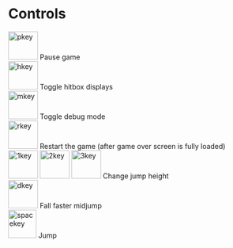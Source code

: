 <h1>Controls</h1>
<img width="60" height="57" alt="pkey" src="https://github.com/user-attachments/assets/ec334c66-cf7a-4165-8a6d-d05175606e84" /> 
Pause game<br>

<img width="60" height="57" alt="hkey" src="https://github.com/user-attachments/assets/b9f44df3-3331-4256-899d-20ddc8445cc1" />
Toggle hitbox displays<br>

<img width="60" height="57" alt="mkey" src="https://github.com/user-attachments/assets/21ff8f85-74f7-471b-91c4-dee83c80a2ce" />
Toggle debug mode<br>

<img width="60" height="57" alt="rkey" src="https://github.com/user-attachments/assets/16b6ded9-76c6-40d9-9017-722c02791c94" />
Restart the game (after game over screen is fully loaded)<br>

<img width="60" height="57" alt="1key" src="https://github.com/user-attachments/assets/e3f1fed7-4a15-408a-999b-19a705f7ffc0" />
<img width="60" height="57" alt="2key" src="https://github.com/user-attachments/assets/2c103c4a-d767-482c-85cd-eb1541bef6fe" />
<img width="60" height="57" alt="3key" src="https://github.com/user-attachments/assets/b8eb5d12-d5a9-473a-9c84-d23222b82217" />
Change jump height<br>

<img width="60" height="57" alt="dkey" src="https://github.com/user-attachments/assets/5492854a-a295-4c75-b29d-69e1c84436be" />
Fall faster midjump<br>

<img height="57" alt="spacekey" src="https://github.com/user-attachments/assets/b9db559a-a11b-4290-8b43-c7ab4fa08d6c"/>
Jump
